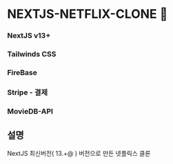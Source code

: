# NEXTJS-NETFLIX-CLONE 💫

### NextJS v13+
### Tailwinds CSS
### FireBase
### Stripe - 결제
### MovieDB-API


## 설명
NextJS 최신버전( 13.+@ ) 버전으로 만든 넷플릭스 클론
